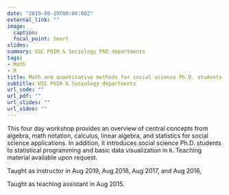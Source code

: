 ```yaml
---
date: "2019-08-19T00:00:00Z"
external_link: ""
image:
  caption: 
  focal_point: Smart
slides: 
summary: USC POIR & Sociology PhD departments
tags:
- Math
- R
title: Math and quantitative methods for social science Ph.D. students
subtitle: USC POIR & Sociology departments
url_code: ""
url_pdf: ""
url_slides: ""
url_video: ""
---
```


This four day workshop provides an overview of central concepts from algebra, math notation, calculus, linear algebra, and statistics for social science applications. In addition, it introduces social science Ph.D. students to statistical programming and basic data visualization in `R`. Teaching material available upon request.


Taught as instructor in Aug 2019, Aug 2018, Aug 2017, and Aug 2016, 

Taught as teaching assistant in Aug 2015.